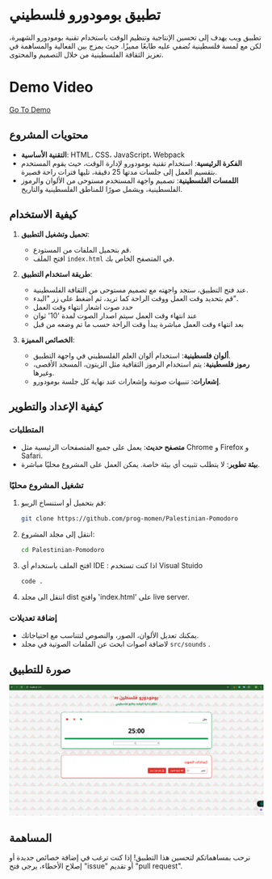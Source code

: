 # تطبيق بومودورو فلسطيني

تطبيق ويب يهدف إلى تحسين الإنتاجية وتنظيم الوقت باستخدام تقنية بومودورو الشهيرة، لكن مع لمسة فلسطينية تُضفي عليه طابعًا مميزًا. حيث يمزج بين الفعالية والمساهمة في تعزيز الثقافة الفلسطينية من خلال التصميم والمحتوى.
# Demo Video 
<a href="https://www.loom.com/share/03829331bcb14272a3694030eb1c0c69?sid=b40f5835-2376-42cf-9c4f-63728e863431" target="_blank" rel="noopener noreferrer">Go To Demo</a>



## محتويات المشروع

- **التقنية الأساسية**: HTML، CSS، JavaScript، Webpack
- **الفكرة الرئيسية**: استخدام تقنية بومودورو لإدارة الوقت، حيث يقوم المستخدم بتقسيم العمل إلى جلسات مدتها 25 دقيقة، تليها فترات راحة قصيرة.
- **اللمسات الفلسطينية**: تصميم واجهة المستخدم مستوحى من الألوان والرموز الفلسطينية، ويشمل صورًا للمناطق الفلسطينية والتاريخ.

## كيفية الاستخدام

1. **تحميل وتشغيل التطبيق**:
    - قم بتحميل الملفات من المستودع.
    - افتح الملف `index.html` في المتصفح الخاص بك.
   
2. **طريقة استخدام التطبيق**:
    - عند فتح التطبيق، ستجد واجهته مع تصميم مستوحى من الثقافة الفلسطينية.
    - قم بتحديد وقت العمل ووقت الراحة كما تريد، ثم اضغط على زر "البدء".
    - حدد صوت اشعار انتهاء وقت العمل
    - عند انتهاء وقت العمل سيتم اصدار الصوت لمدة '10' ثوان
    - بعد انتهاء وقت العمل مباشرة يبدأ وقت الراحة حسب ما تم وضعه من قبل

3. **الخصائص المميزة**:
    - **ألوان فلسطينية**: استخدام ألوان العلم الفلسطيني في واجهة التطبيق.
    - **رموز فلسطينية**: يتم استخدام الرموز الثقافية مثل الزيتون، المسجد الأقصى، وغيرها.
    - **إشعارات**: تنبيهات صوتية وإشعارات عند نهاية كل جلسة بومودورو.

## كيفية الإعداد والتطوير

### المتطلبات

- **متصفح حديث**: يعمل على جميع المتصفحات الرئيسية مثل Chrome و Firefox و Safari.
- **بيئة تطوير**: لا يتطلب تثبيت أي بيئة خاصة. يمكن العمل على المشروع محليًا مباشرة.

### تشغيل المشروع محليًا

1. قم بتحميل أو استنساخ الريبو:
    ```bash
    git clone https://github.com/prog-momen/Palestinian-Pomodoro
    ```

2. انتقل إلى مجلد المشروع:
    ```bash
    cd Palestinian-Pomodoro
    ```

3. افتح الملف باستخدام أي IDE :
اذا كنت تستخدم Visual Stuido
    ```bash
    code .
    ```

4. انتقل الى مجلد dist وافتح 'index.html' على live server.

### إضافة تعديلات

- يمكنك تعديل الألوان، الصور، والنصوص لتتناسب مع احتياجاتك.
- لاضافة اصوات ابحث عن الملفات الصوتية في مجلد `src/sounds` .

## صورة للتطبيق

<img src='./src/images/Screenshot 2025-03-06 160450.png'/>

## المساهمة

نرحب بمساهماتكم لتحسين هذا التطبيق! إذا كنت ترغب في إضافة خصائص جديدة أو إصلاح الأخطاء، يرجى فتح "issue" أو تقديم "pull request".

